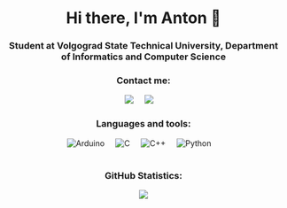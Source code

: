 <div align="center">
  <h1>Hi there, I'm Anton 👋</h1>
    <h3>Student at Volgograd State Technical University, Department of Informatics and Computer Science</h3>
  </div>
  
  <div id="socials" align="center">
    <h3>Contact me:</h3>
    <a target="_blank" href="https://t.me/yokogawa_ejx530a"><img src="https://img.shields.io/badge/Telegram-2CA5E0?style=for-the-badge&logo=telegram&logoColor=white" /></a>&nbsp;&nbsp;&nbsp;&nbsp;
    <a href="mailto:anton.stepanov.vpk@gmail.com"><img src="htps://img.shields.io/badge/gmail-%23D14836.svg?&style=for-the-badge&logo=gmail&logoColor=white" /></a>&nbsp;&nbsp;&nbsp;&nbsp;
  </div>

  <div id="languages" align="center">
    <h3>Languages and tools:</h3>
    <img src="https://img.shields.io/badge/-Arduino-00979D?style=for-the-badge&logo=Arduino&logoColor=white" alt="Arduino"/>&nbsp;&nbsp;&nbsp;&nbsp;
    <img src="https://img.shields.io/badge/c-%2300599C.svg?style=for-the-badge&logo=c&logoColor=white" alt="C"/>&nbsp;&nbsp;&nbsp;&nbsp;
    <img src="https://img.shields.io/badge/c++-%2300599C.svg?style=for-the-badge&logo=c%2B%2B&logoColor=white" alt="C++"/>&nbsp;&nbsp;&nbsp;&nbsp;
    <img src="https://img.shields.io/badge/python-3670A0?style=for-the-badge&logo=python&logoColor=white" alt="Python"/>&nbsp;&nbsp;&nbsp;&nbsp;
  </div>

  <br>

  <div id="top_lang" align="center">
    <h3>GitHub Statistics:</h3>
    <a>
      <img src="https://github-readme-stats.vercel.app/api/top-langs/?username=stepanov-vpk">
    </a>
  </div>
</div>
